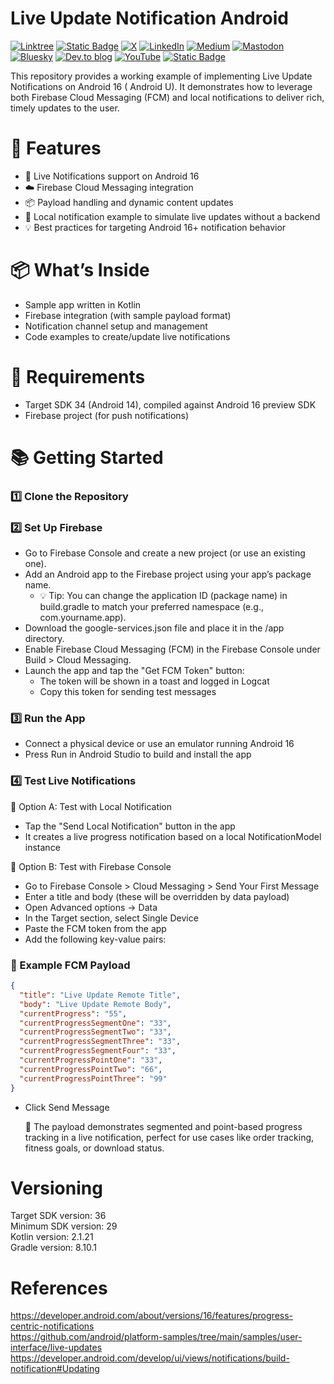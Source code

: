 # Live Update Notification Android

[![Linktree](https://img.shields.io/badge/linktree-1de9b6?style=for-the-badge&logo=linktree&logoColor=white)](https://linktr.ee/nicos_nicolaou)
[![Static Badge](https://img.shields.io/badge/Site-blue?style=for-the-badge&label=Web)](https://nicosnicolaou16.github.io/)
[![X](https://img.shields.io/badge/X-%23000000.svg?style=for-the-badge&logo=X&logoColor=white)](https://twitter.com/nicolaou_nicos)
[![LinkedIn](https://img.shields.io/badge/linkedin-%230077B5.svg?style=for-the-badge&logo=linkedin&logoColor=white)](https://linkedin.com/in/nicos-nicolaou-a16720aa)
[![Medium](https://img.shields.io/badge/Medium-12100E?style=for-the-badge&logo=medium&logoColor=white)](https://medium.com/@nicosnicolaou)
[![Mastodon](https://img.shields.io/badge/-MASTODON-%232B90D9?style=for-the-badge&logo=mastodon&logoColor=white)](https://androiddev.social/@nicolaou_nicos)
[![Bluesky](https://img.shields.io/badge/Bluesky-0285FF?style=for-the-badge&logo=Bluesky&logoColor=white)](https://bsky.app/profile/nicolaounicos.bsky.social)
[![Dev.to blog](https://img.shields.io/badge/dev.to-0A0A0A?style=for-the-badge&logo=dev.to&logoColor=white)](https://dev.to/nicosnicolaou16)
[![YouTube](https://img.shields.io/badge/YouTube-%23FF0000.svg?style=for-the-badge&logo=YouTube&logoColor=white)](https://www.youtube.com/@nicosnicolaou16)
[![Static Badge](https://img.shields.io/badge/Developer_Profile-blue?style=for-the-badge&label=Google)](https://g.dev/nicolaou_nicos)

This repository provides a working example of implementing Live Update Notifications on Android 16 (
Android U). It demonstrates how to leverage both Firebase Cloud Messaging (FCM) and local
notifications to deliver rich, timely updates to the user.

# 🚀 Features

- 🔔 Live Notifications support on Android 16
- ☁️ Firebase Cloud Messaging integration
- 📦 Payload handling and dynamic content updates
- 📱 Local notification example to simulate live updates without a backend
- 💡 Best practices for targeting Android 16+ notification behavior

# 📦 What’s Inside

- Sample app written in Kotlin
- Firebase integration (with sample payload format)
- Notification channel setup and management
- Code examples to create/update live notifications

# 🔧 Requirements

- Target SDK 34 (Android 14), compiled against Android 16 preview SDK
- Firebase project (for push notifications)

# 📚 Getting Started

### 1️⃣ Clone the Repository <br />

### 2️⃣ Set Up Firebase

- Go to Firebase Console and create a new project (or use an existing one).
- Add an Android app to the Firebase project using your app’s package name.
    - 💡 Tip: You can change the application ID (package name) in build.gradle to match your
      preferred namespace (e.g., com.yourname.app).
- Download the google-services.json file and place it in the /app directory.
- Enable Firebase Cloud Messaging (FCM) in the Firebase Console under Build > Cloud Messaging.
- Launch the app and tap the "Get FCM Token" button:
    - The token will be shown in a toast and logged in Logcat
    - Copy this token for sending test messages

### 3️⃣ Run the App

- Connect a physical device or use an emulator running Android 16
- Press Run in Android Studio to build and install the app

### 4️⃣ Test Live Notifications <br />

🔹 Option A: Test with Local Notification

- Tap the "Send Local Notification" button in the app
- It creates a live progress notification based on a local NotificationModel instance

🔹 Option B: Test with Firebase Console

- Go to Firebase Console > Cloud Messaging > Send Your First Message
- Enter a title and body (these will be overridden by data payload)
- Open Advanced options → Data
- In the Target section, select Single Device
- Paste the FCM token from the app
- Add the following key-value pairs:

### 📝 Example FCM Payload

```json
{
  "title": "Live Update Remote Title",
  "body": "Live Update Remote Body",
  "currentProgress": "55",
  "currentProgressSegmentOne": "33",
  "currentProgressSegmentTwo": "33",
  "currentProgressSegmentThree": "33",
  "currentProgressSegmentFour": "33",
  "currentProgressPointOne": "33",
  "currentProgressPointTwo": "66",
  "currentProgressPointThree": "99"
}

```

- Click Send Message

  📌 The payload demonstrates segmented and point-based progress tracking in a live notification,
  perfect for use cases like order tracking, fitness goals, or download status.

# Versioning

Target SDK version: 36 <br />
Minimum SDK version: 29 <br />
Kotlin version: 2.1.21 <br />
Gradle version: 8.10.1 <br />

# References

https://developer.android.com/about/versions/16/features/progress-centric-notifications <br />
https://github.com/android/platform-samples/tree/main/samples/user-interface/live-updates <br />
https://developer.android.com/develop/ui/views/notifications/build-notification#Updating <br />